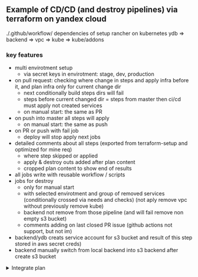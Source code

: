 ## Example of CD/CD (and destroy pipelines) via terraform on yandex cloud

./.github/workflow/
dependencies of setup rancher on kubernetes
ydb => backend => vpc => kube => kube/addons

### key features
- multi envirotment setup
  - via secret keys in envirotment: stage, dev, production
- on pull request: checking where change in steps and apply infra before it, and plan infra only for current change dir
  - next conditionally build steps dirs will fail
  - steps before current changed dir = steps from master then ci/cd must apply not created services
  - on manual start: the same as PR
- on push into master all steps will apply
  - on manual start: the same as push
- on PR or push with fail job
  - deploy will stop apply next jobs
- detailed comments about all steps (exported from terraform-setup and optimized for mine req)
  - where step skipped or applied
  - apply & destroy outs added after plan content
  - cropped plan content to show end of results
- all jobs write with reusable workflow / scripts
- jobs for destroy
  - only for manual start
  - with selected envirotment and group of removed services (conditionally crossed via needs and checks)
  (not aply remove vpc without previously remove kube)
  - backend not remove from those pipeline (and will fail remove non empty s3 bucket)
  - comments adding on last closed PR issue (github actions not support, but not im)
- backend/ydb creats service account for s3 bucket and result of this step stored in aws secret creds)
- backend manually switch from local backend into s3 backend after create s3 bucket

<details>
  <summary>Integrate plan</summary>

Затащить ручной деплой кубера с rancher-ом в terraform
И посмотреть в чём будет разница между azure

`yc config profile activate default`
#https://yandex.cloud/en-ru/docs/tutorials/infrastructure-management/terraform-modules
- `yc iam service-account create --name terraform --folder-name terraform`
- `yc iam service-account list`

#https://yandex.cloud/en-ru/docs/iam/concepts/access-control/roles
- `yc resource-manager folder add-access-binding b1gsjjo950i2c5fs82pe --role admin --subject serviceAccount:aje9em2qi8p37a4lf138`

```
yc iam key create \
  --service-account-id aje9em2qi8p37a4lf138 \
  --folder-name terraform \
  --output key.json
```
=>
```
id: ajej1k719pvku10rc10s
service_account_id: ajeru7bh0mlfqiaulb4e
created_at: "2025-04-16T19:32:48.947714442Z"
key_algorithm: RSA_2048
```

Set up the CLI profile to run operations on behalf of the service account:
То есть, сервисный аккаунт должен иметь cli профиль, чтобы можно было переключаться между пользователями и их токенами
- `yc config profile create terraform`

Profile 'terraform' created and activated
- `yc config profile activate terraform`
- `yc config set service-account-key key.json`
- `yc config set cloud-id b1g4aoclmf5bfpmghgju`
`yc config set folder-id b1gsjjo950i2c5fs82pe`


Это надо проделывать до terraform validate и после изменения main.tf
#по-умолчанию только для текущей платформы
- `terraform init`

#добавляем стандартную
- `terraform providers lock -net-mirror=https://terraform-mirror.yandexcloud.net -platform=linux_amd64`
- `terraform plan`
- `terraform apply`

#after first apply error and not clear tokens, and as result used old token for kms
=> `terraform destroy`
=> rm all dirs & caches

#установка addon-ов не работает без публичного ip master ноды (из интерфейса работает)
#module "addons" {

#https://developer.hashicorp.com/terraform/cli/config/environment-variables
#order of steps setup
- `terraform plan -json | jq > plan.json`

</details>
